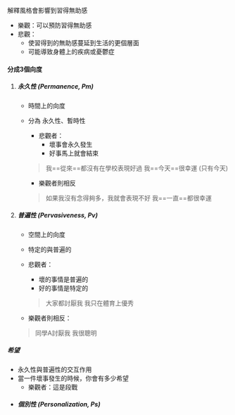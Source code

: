 解釋風格會影響到習得無助感
- 樂觀：可以預防習得無助感
- 悲觀：
	- 使習得到的無助感蔓延到生活的更個層面
	- 可能導致身體上的疾病或憂鬱症

#### 分成3個向度
1. ##### 永久性 (Permanence, Pm)
	- 時間上的向度
	- 分為 永久性、暫時性
		- 悲觀者：
			- 壞事會永久發生
			- 好事馬上就會結束
		
		> 我==從來==都沒有在學校表現好過
		> 我==今天==很幸運 (只有今天)
		- 樂觀者則相反
		
		> 如果我沒有念得夠多，我就會表現不好
		> 我==一直==都很幸運
2. ##### 普遍性 (Pervasiveness, Pv)
	- 空間上的向度
	- 特定的與普遍的
	- 悲觀者：
		- 壞的事情是普遍的
		- 好的事情是特定的
		
		> 大家都討厭我
		> 我只在體育上優秀
	- 樂觀者則相反：
	> 同學A討厭我
	> 我很聰明

##### 希望
- 永久性與普遍性的交互作用
- 當一件壞事發生的時候，你會有多少希望
	- 樂觀者：這是段戰
- ##### 個別性 (Personalization, Ps)
